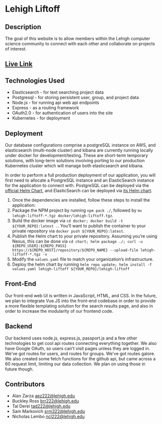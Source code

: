 # Lehigh Liftoff

## Description

The goal of this website is to allow members within the Lehigh computer science community to connect with each other and collaborate on projects of interest. 

## [Live Link](https://liftoff.acm.lehigh.edu/)

## Technologies Used
* Elasticsearch - for text searching project data
* Postgresql - for storing persistent user, group, and project data
* Node.js - for running api web api endpoints
* Express - as a routing framework
* OAuth2.0 - for authentication of users into the site
* Kubernetes - for deployment

## Deployment

Our database configurations comprise a postgreSQL instance on AWS, and elasticsearch (multi-node cluster) and kibana are currently running locally under docker for development/testing. These are short-term temporary solutions, with long-term solutions involving porting to our production Kubernetes cluster which will manage both elasticsearch and kibana.

In order to perform a full production deployment of our application, you will first need to allocate a PostgreSQL instance and an ElasticSearch instance for the application to connect with. PostgreSQL can be deployed via the [official Helm Chart](https://github.com/helm/charts/tree/master/stable/postgresql), and ElasticSearch can be deployed via [its Helm chart](https://github.com/elastic/helm-charts/tree/master/elasticsearch).

1. Once the dependencies are installed, follow these steps to install the application:
2. Package the NPM project by running `npm pack ./`, followed by `mv lehigh-liftoff-*.tgz docker/lehigh-liftoff.tgz`.
3. Build the docker image via `cd docker; docker build -t ${YOUR_REPO}:latest .`. You’ll want to publish the container to your private repository via `docker push ${YOUR_REPO}:latest`.
4. Publish the Helm chart to your private repository. Assuming you’re using Nexus, this can be done via `cd chart; helm package ./; curl -u ${REPO_USER}:${REPO_PASS} https://${REPO_HOST}/repository/${REPO_NAME} --upload-file lehigh-liftoff-*.tgz -v`
5. Modify the `values.yaml` file to match your organization’s infrastructure.
6. Deploy the helm chart by running `helm repo update; helm install -f values.yaml lehigh-liftoff ${YOUR_REPO}/lehigh-liftoff`

## Front-End

Our front-end web UI is written in JavaScript, HTML, and CSS. In the future, we plan to integrate Vue.JS into the front-end codebase in order to provide a more flexible templating solution for the search results page, and also in order to increase the modularity of our frontend code.

## Backend

Our backend uses node.js, express.js, passport.js and a few other technologies to get cool api routes connecting everything together. We also have Google OAuth, so users can't visit pages unless they are logged in. We’ve got routes for users, and routes for groups. We've got routes galore. We also created some fetch functions for the github api, but came across a 60 request limit, limiting our data collection. We plan on using those in future though. 

## Contributors
- Alan Zarza <aez222@lehigh.edu>
- Buckley Ross <brr222@lehigh.edu>
- Tal Derei <tad222@lehigh.edu>
- Sam Markovich <srm322@lehigh.edu>
- Nicholas Lembo <ncl222@lehigh.edu>

